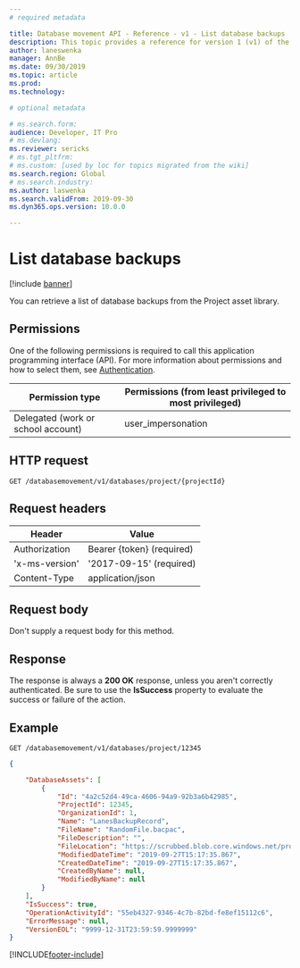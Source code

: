 ```yaml
---
# required metadata

title: Database movement API - Reference - v1 - List database backups
description: This topic provides a reference for version 1 (v1) of the Database Movement application programming interface (API).
author: laneswenka
manager: AnnBe
ms.date: 09/30/2019
ms.topic: article
ms.prod: 
ms.technology: 

# optional metadata

# ms.search.form: 
audience: Developer, IT Pro
# ms.devlang: 
ms.reviewer: sericks
# ms.tgt_pltfrm: 
# ms.custom: [used by loc for topics migrated from the wiki]
ms.search.region: Global
# ms.search.industry: 
ms.author: laswenka
ms.search.validFrom: 2019-09-30
ms.dyn365.ops.version: 10.0.0

---
```


# List database backups

[!include [banner](../../../includes/banner.md)]

You can retrieve a list of database backups from the Project asset library.

## Permissions

One of the following permissions is required to call this application programming interface (API). For more information about permissions and how to select them, see [Authentication](../dbmovement-api-authentication.md).

| Permission type                    | Permissions (from least privileged to most privileged) |
|------------------------------------|--------------------------------------------------------|
| Delegated (work or school account) | user\_impersonation                                    |

## HTTP request

<!-- { "blockType": "ignored" } -->
```http
GET /databasemovement/v1/databases/project/{projectId}
```

## Request headers

| Header         | Value                     |
|----------------|---------------------------|
| Authorization  | Bearer {token} (required) |
| 'x-ms-version' | '2017-09-15' (required)   |
| Content-Type   | application/json          |

## Request body

Don't supply a request body for this method.

## Response

The response is always a **200 OK** response, unless you aren't correctly authenticated. Be sure to use the **IsSuccess** property to evaluate the success or failure of the action.

## Example

```http
GET /databasemovement/v1/databases/project/12345
```

```json
{

    "DatabaseAssets": [
        {
            "Id": "4a2c52d4-49ca-4606-94a9-92b3a6b42985",
            "ProjectId": 12345,
            "OrganizationId": 1,
            "Name": "LanesBackupRecord",
            "FileName": "RandomFile.bacpac",
            "FileDescription": "",
            "FileLocation": "https://scrubbed.blob.core.windows.net/product-ax7productname/e6244b15-5112-4d1d-a422-49c63496ab6d/AX7ProductName-12-17-83c6e642-676a-4048-b413-6e284f5d1f55-e6244b15-5112-4d1d-a422-49c63496ab6d?sv=2015-12-11&sr=b&sig=rO3zmAZ3zM6s%2FV%2BeihBA2LMVvqMsxbtsnbauvd8keYo%3D&se=2019-09-28T15%3A18%3A05Z&sp=r",
            "ModifiedDateTime": "2019-09-27T15:17:35.867",
            "CreatedDateTime": "2019-09-27T15:17:35.867",
            "CreatedByName": null,
            "ModifiedByName": null
        }
    ],
    "IsSuccess": true,
    "OperationActivityId": "55eb4327-9346-4c7b-82bd-fe8ef15112c6",
    "ErrorMessage": null,
    "VersionEOL": "9999-12-31T23:59:59.9999999"
}
```


[!INCLUDE[footer-include](../../../../../includes/footer-banner.md)]